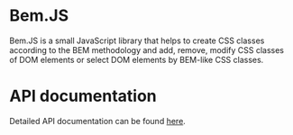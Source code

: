 Bem.JS
========

Bem.JS is a small JavaScript library that helps to create CSS classes according to the BEM methodology and add, remove, modify CSS classes of DOM elements or select DOM elements by BEM-like CSS classes.

# API documentation

Detailed API documentation can be found [here](https://github.com/eakoryakin/Bem.JS/wiki/Bem.JS).
